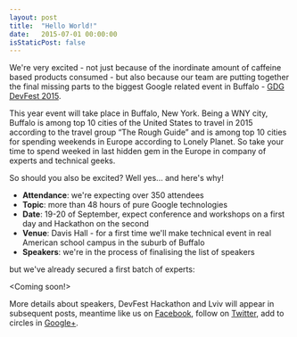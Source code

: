 ```yaml
---
layout: post
title:  "Hello World!"
date:   2015-07-01 00:00:00
isStaticPost: false
---
```


We're very excited - not just because of the inordinate amount of caffeine based products consumed -
but also because our team are putting together
the final missing parts to the biggest Google related event in Buffalo - [GDG DevFest 2015](http://gdg-buffalo.github.io/zeppelin/).

This year event will take place in Buffalo, New York. Being a WNY city, Buffalo is among top 10 cities of the United States to travel in 2015 according to the travel group “The Rough Guide” and is among top 10 cities for spending weekends in Europe according to Lonely Planet. So take your time to spend weeked in last hidden gem in the Europe in company of experts and technical geeks.

So should you also be excited? Well yes... and here's why!

* **Attendance**: we're expecting over 350 attendees
* **Topic**: more than 48 hours of pure Google technologies
* **Date**: 19-20 of September, expect conference and workshops on a first day and Hackathon on the second
* **Venue**: Davis Hall - for a first time we'll make technical event in real American school campus in the suburb of Buffalo
* **Speakers**: we're in the process of finalising the list of speakers

but we've already secured a first batch of experts:

<!-- * **Dawid Ostrowski** - Developer Relation from Google, who excited about cloud technologies<br>
* **Mateusz Herych** - Android GDE and GDG organizer from Krakow<br>
* **Dmytro Danylyk** - developer, blogger, speaker, author of open source 1000+ star libraries <br>
* **Roman Mazur** - speaker on various international conferences like Droidcon Eastern Europe and Ankara Developer Days<br> -->

<Coming soon!>


More details about speakers, DevFest Hackathon and Lviv will appear in subsequent posts, meantime like us on [Facebook](https://www.facebook.com/gdgbuffalo), follow on [Twitter](https://twitter.com/GDGBuffalo), add to circles in [Google+](https://plus.google.com/108106255897548082799).
